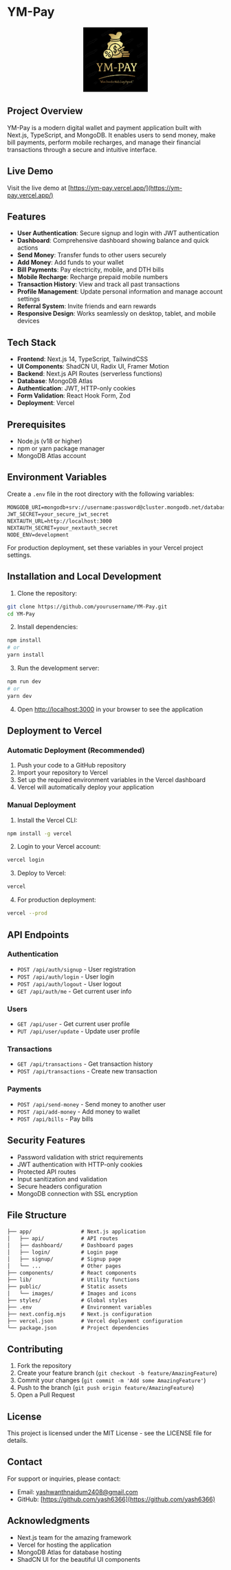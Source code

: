 # YM-Pay

<p align="center">
  <img src="/public/images/YM-Pay-logo.jpg" alt="YM-Pay Logo" width="150" />
</p>

## Project Overview
YM-Pay is a modern digital wallet and payment application built with Next.js, TypeScript, and MongoDB. It enables users to send money, make bill payments, perform mobile recharges, and manage their financial transactions through a secure and intuitive interface.

## Live Demo
Visit the live demo at [https://ym-pay.vercel.app/](https://ym-pay.vercel.app/)

## Features
- **User Authentication**: Secure signup and login with JWT authentication
- **Dashboard**: Comprehensive dashboard showing balance and quick actions
- **Send Money**: Transfer funds to other users securely
- **Add Money**: Add funds to your wallet
- **Bill Payments**: Pay electricity, mobile, and DTH bills
- **Mobile Recharge**: Recharge prepaid mobile numbers
- **Transaction History**: View and track all past transactions
- **Profile Management**: Update personal information and manage account settings
- **Referral System**: Invite friends and earn rewards
- **Responsive Design**: Works seamlessly on desktop, tablet, and mobile devices

## Tech Stack
- **Frontend**: Next.js 14, TypeScript, TailwindCSS
- **UI Components**: ShadCN UI, Radix UI, Framer Motion
- **Backend**: Next.js API Routes (serverless functions)
- **Database**: MongoDB Atlas
- **Authentication**: JWT, HTTP-only cookies
- **Form Validation**: React Hook Form, Zod
- **Deployment**: Vercel

## Prerequisites
- Node.js (v18 or higher)
- npm or yarn package manager
- MongoDB Atlas account

## Environment Variables
Create a `.env` file in the root directory with the following variables:

```
MONGODB_URI=mongodb+srv://username:password@cluster.mongodb.net/database
JWT_SECRET=your_secure_jwt_secret
NEXTAUTH_URL=http://localhost:3000
NEXTAUTH_SECRET=your_nextauth_secret
NODE_ENV=development
```

For production deployment, set these variables in your Vercel project settings.

## Installation and Local Development

1. Clone the repository:
```bash
git clone https://github.com/yourusername/YM-Pay.git
cd YM-Pay
```

2. Install dependencies:
```bash
npm install
# or
yarn install
```

3. Run the development server:
```bash
npm run dev
# or
yarn dev
```

4. Open [http://localhost:3000](http://localhost:3000) in your browser to see the application

## Deployment to Vercel

### Automatic Deployment (Recommended)
1. Push your code to a GitHub repository
2. Import your repository to Vercel
3. Set up the required environment variables in the Vercel dashboard
4. Vercel will automatically deploy your application

### Manual Deployment
1. Install the Vercel CLI:
```bash
npm install -g vercel
```

2. Login to your Vercel account:
```bash
vercel login
```

3. Deploy to Vercel:
```bash
vercel
```

4. For production deployment:
```bash
vercel --prod
```

## API Endpoints

### Authentication
- `POST /api/auth/signup` - User registration
- `POST /api/auth/login` - User login
- `POST /api/auth/logout` - User logout
- `GET /api/auth/me` - Get current user info

### Users
- `GET /api/user` - Get current user profile
- `PUT /api/user/update` - Update user profile

### Transactions
- `GET /api/transactions` - Get transaction history
- `POST /api/transactions` - Create new transaction

### Payments
- `POST /api/send-money` - Send money to another user
- `POST /api/add-money` - Add money to wallet
- `POST /api/bills` - Pay bills

## Security Features
- Password validation with strict requirements
- JWT authentication with HTTP-only cookies
- Protected API routes
- Input sanitization and validation
- Secure headers configuration
- MongoDB connection with SSL encryption

## File Structure
```
├── app/                # Next.js application
│   ├── api/            # API routes
│   ├── dashboard/      # Dashboard pages
│   ├── login/          # Login page
│   ├── signup/         # Signup page
│   └── ...             # Other pages
├── components/         # React components
├── lib/                # Utility functions
├── public/             # Static assets
│   └── images/         # Images and icons
├── styles/             # Global styles
├── .env                # Environment variables
├── next.config.mjs     # Next.js configuration
├── vercel.json         # Vercel deployment configuration
└── package.json        # Project dependencies
```

## Contributing
1. Fork the repository
2. Create your feature branch (`git checkout -b feature/AmazingFeature`)
3. Commit your changes (`git commit -m 'Add some AmazingFeature'`)
4. Push to the branch (`git push origin feature/AmazingFeature`)
5. Open a Pull Request

## License
This project is licensed under the MIT License - see the LICENSE file for details.

## Contact
For support or inquiries, please contact:
- Email: yashwanthnaidum2408@gmail.com
- GitHub: [https://github.com/yash6366](https://github.com/yash6366)

## Acknowledgments
- Next.js team for the amazing framework
- Vercel for hosting the application
- MongoDB Atlas for database hosting
- ShadCN UI for the beautiful UI components
